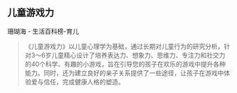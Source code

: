 ## 儿童游戏力

珊瑚海  -  生活百科榜-育儿

> 《儿童游戏力》以儿童心理学为基础，通过长期对儿童行为的研究分析，针对3～6岁儿童精心设计了培养表达力、想象力、思维力、专注力和社交力的40个科学、有趣的小游戏，旨在引导您的孩子在欢乐的游戏中提升各种能力。同时，还为建立良好的亲子关系提供了一些途径，让孩子在游戏中体验爱与信任，完成健康人格的塑造。
